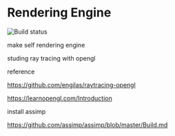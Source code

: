 # Rendering Engine
![Build status](https://ci.appveyor.com/api/projects/status/github/Tidus-Zheng/ray-tracing?svg=true)

make self rendering engine

studing ray tracing with opengl

reference

https://github.com/engilas/raytracing-opengl

https://learnopengl.com/Introduction

install assimp

https://github.com/assimp/assimp/blob/master/Build.md


